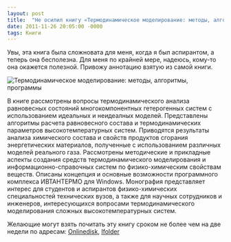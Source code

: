 ```yaml
---
layout: post
title:  "Не осилил книгу «Термодинамическое моделирование: методы, алгоритмы, программы»"
date: 2011-11-26 20:05:00 -0000
tags: Книги
---
```


Увы, эта книга была сложновата для меня, когда я был аспирантом, а теперь она бесполезна. Для меня по крайней мере, надеюсь, кому-то она окажется полезной. Привожу аннотацию взятую из самой книги.

<img src="http://2nature.me/files/termodinamika_title.jpg" alt="Термодинамическое моделирование: методы, алгоритмы, программы" />

В книге рассмотрены вопросы термодинамического анализа равновесных состояний многокомпонентных гетерогенных систем с использованием идеальных и неидеалных моделей. Представлены алгоритмы расчета  равновесного состава и термодинамических параметров высокотемпературных систем. Приводятся результаты анализа химического состава и свойств продуктов сгорания энергетических материалов, полученные с  использованием различных моделей реального газа. Рассмотрены методические и прикладные аспекты создания средств термодинамического моделирования и информационно-справочных систем по физико-химическим свойствам веществ. Описаны концепция и основные возможности программного комплекса ИВТАНТЕРМО для Windows. 
Монография представляет интерес для студентов и аспирантов физико-химических специальностей технических вузов, а также для научных сотрудников и инженеров, интересующихся вопросами термодинамического моделирования сложных высокотемпературных систем. 

Желающие могут взять почитать эту книгу сроком не более чем на две недели по адресам: <a href="http://www.onlinedisk.ru/file/776847/">Onlinedisk</a>, <a href="http://infanata.ifolder.ru/27191725">Ifolder</a>